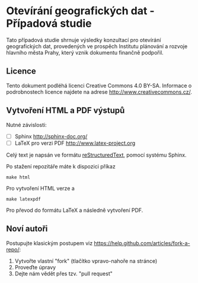 Otevírání geografických dat - Případová studie
==============================================

Tato případová studie shrnuje výsledky konzultací pro otevírání
geografických dat, provedených ve prospěch Institutu plánování a
rozvoje hlavního města Prahy, který vznik dokumentu finančně
podpořil.

Licence
-------

Tento dokument podléhá licenci Creative Commons 4.0 BY-SA. Informace o
podrobnostech licence najdete na adrese
http://www.creativecommons.cz/.

Vytvoření HTML a PDF výstupů
----------------------------

Nutné závislosti:

- [ ] Sphinx http://sphinx-doc.org/
- [ ] LaTeX pro verzi PDF http://www.latex-project.org

Celý text je napsán ve formátu [reStructuredText](http://docutils.sourceforge.net/),
pomocí systému Sphinx.

Po stažení repozitáře máte k dispozici příkaz

    make html

Pro vytvoření HTML verze a 

    make latexpdf

Pro převod do formátu LaTeX a následně vytvoření PDF. 

Noví autoři
-----------

Postupujte klasickým postupem viz https://help.github.com/articles/fork-a-repo/:

1. Vytvořte vlastní "fork" (tlačítko vpravo-nahoře na stránce)
2. Proveďte úpravy
3. Dejte nám vědět přes tzv. "pull request"


